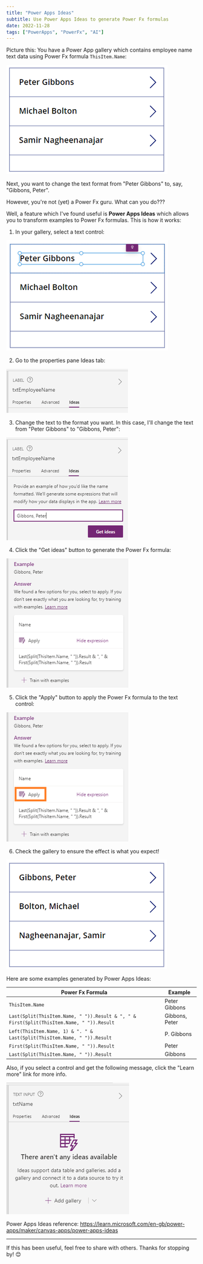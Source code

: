 ```yaml
---
title: "Power Apps Ideas"
subtitle: Use Power Apps Ideas to generate Power Fx formulas
date: 2022-11-28
tags: ["PowerApps", "PowerFx", "AI"]
---
```


Picture this: You have a Power App gallery which contains employee name text data using Power Fx formula ```ThisItem.Name```:

![Gallery](/img/2022-11-28-power-apps-ideas/gallery.png "Gallery")

Next, you want to change the text format from "Peter Gibbons" to, say, "Gibbons, Peter".

However, you're not (yet) a Power Fx guru. What can you do???

Well, a feature which I've found useful is **Power Apps Ideas** which allows you to transform examples to Power Fx formulas. This is how it works:

1. In your gallery, select a text control:

![Gallery with name selected](/img/2022-11-28-power-apps-ideas/gallery-name-selected.png "Gallery with name selected")

2. Go to the properties pane Ideas tab:

![Properties pane Ideas tab](/img/2022-11-28-power-apps-ideas/properties-pane-ideas-tab.png "Properties pane Ideas tab")

3. Change the text to the format you want. In this case, I'll change the text from "Peter Gibbons" to "Gibbons, Peter":

![New format](/img/2022-11-28-power-apps-ideas/new-format.png "New format")

4. Click the "Get ideas" button to generate the Power Fx formula:

![Answer](/img/2022-11-28-power-apps-ideas/answer.png "Answer")

5. Click the "Apply" button to apply the Power Fx formula to the text control:

![Apply button](/img/2022-11-28-power-apps-ideas/apply-button.png "Apply button")

6. Check the gallery to ensure the effect is what you expect!

![Gallery updated](/img/2022-11-28-power-apps-ideas/gallery-updated.png "Gallery updated")

Here are some examples generated by Power Apps Ideas:

|Power Fx Formula|Example|
|-|-|
|```ThisItem.Name```|Peter Gibbons|
|```Last(Split(ThisItem.Name, " ")).Result & ", " & First(Split(ThisItem.Name, " ")).Result```|Gibbons, Peter|
|```Left(ThisItem.Name, 1) & ". " & Last(Split(ThisItem.Name, " ")).Result```|P. Gibbons|
|```First(Split(ThisItem.Name, " ")).Result```|Peter|
|```Last(Split(ThisItem.Name, " ")).Result```|Gibbons|

Also, if you select a control and get the following message, click the "Learn more" link for more info.

![No ideas available](/img/2022-11-28-power-apps-ideas/no-ideas-available.png "No ideas available")

Power Apps Ideas reference: https://learn.microsoft.com/en-gb/power-apps/maker/canvas-apps/power-apps-ideas

***

If this has been useful, feel free to share with others. Thanks for stopping by! 😊